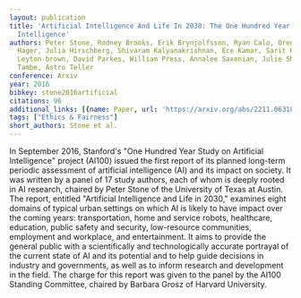 ```yaml
---
layout: publication
title: 'Artificial Intelligence And Life In 2030: The One Hundred Year Study On Artificial
  Intelligence'
authors: Peter Stone, Rodney Brooks, Erik Brynjolfsson, Ryan Calo, Oren Etzioni, Greg
  Hager, Julia Hirschberg, Shivaram Kalyanakrishnan, Ece Kamar, Sarit Kraus, Kevin
  Leyton-brown, David Parkes, William Press, Annalee Saxenian, Julie Shah, Milind
  Tambe, Astro Teller
conference: Arxiv
year: 2016
bibkey: stone2016artificial
citations: 96
additional_links: [{name: Paper, url: 'https://arxiv.org/abs/2211.06318'}]
tags: ["Ethics & Fairness"]
short_authors: Stone et al.
---
```

In September 2016, Stanford's "One Hundred Year Study on Artificial
Intelligence" project (AI100) issued the first report of its planned long-term
periodic assessment of artificial intelligence (AI) and its impact on society.
It was written by a panel of 17 study authors, each of whom is deeply rooted in
AI research, chaired by Peter Stone of the University of Texas at Austin. The
report, entitled "Artificial Intelligence and Life in 2030," examines eight
domains of typical urban settings on which AI is likely to have impact over the
coming years: transportation, home and service robots, healthcare, education,
public safety and security, low-resource communities, employment and workplace,
and entertainment. It aims to provide the general public with a scientifically
and technologically accurate portrayal of the current state of AI and its
potential and to help guide decisions in industry and governments, as well as
to inform research and development in the field. The charge for this report was
given to the panel by the AI100 Standing Committee, chaired by Barbara Grosz of
Harvard University.